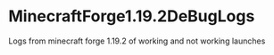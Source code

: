# MinecraftForge1.19.2DeBugLogs
Logs from minecraft forge 1.19.2 of working and not working launches
